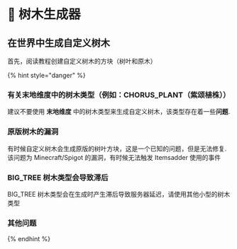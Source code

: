 # 🌳 树木生成器

## 在世界中生成自定义树木

首先，阅读教程创建自定义树木的方块（树叶和原木）

{% hint style="danger" %}
### 有关末地维度中的树木类型（例如：CHORUS_PLANT（紫颂植株））

建议不要使用 **末地维度** 中的树木类型来生成自定义树木，该类型存在着一些**问题**.

### 原版树木的漏洞

有时候自定义树木会生成原版的树叶方块，这是一个已知的问题，但是无法修复.
该问题为 Minecraft/Spigot 的漏洞，有时候无法触发 Itemsadder 使用的事件

### BIG_TREE 树木类型会导致滞后

BIG_TREE 树木类型会在生成时产生滞后导致服务器延迟，请使用其他小型的树木类型

### 其他问题
{% endhint %}




